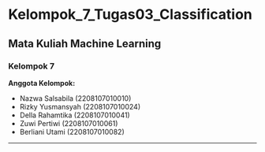 # Kelompok_7_Tugas03_Classification
## Mata Kuliah Machine Learning
### Kelompok 7
**Anggota Kelompok:**
- Nazwa Salsabila (2208107010010)
- Rizky Yusmansyah (2208107010024)
- Della Rahamtika (2208107010041)
- Zuwi Pertiwi (2208107010061)
- Berliani Utami (2208107010082)
___
